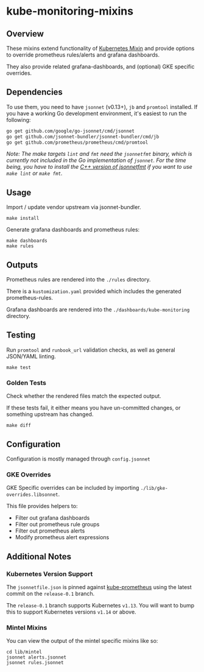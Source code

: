 # kube-monitoring-mixins

## Overview

These mixins extend functionality of [Kubernetes Mixin](https://github.com/kubernetes-monitoring/kubernetes-mixin) and provide options to override prometheus rules/alerts and grafana dashboards.

They also provide related grafana-dashboards, and (optional) GKE specific overrides.

## Dependencies

To use them, you need to have `jsonnet` (v0.13+), `jb` and `promtool` installed. If you
have a working Go development environment, it's easiest to run the following:

```bash
go get github.com/google/go-jsonnet/cmd/jsonnet
go get github.com/jsonnet-bundler/jsonnet-bundler/cmd/jb
go get github.com/prometheus/prometheus/cmd/promtool
```

_Note: The make targets `lint` and `fmt` need the `jsonnetfmt` binary, which is
currently not included in the Go implementation of `jsonnet`. For the time
being, you have to install the [C++ version of
jsonnetfmt](https://github.com/google/jsonnet) if you want to use `make lint`
or `make fmt`._

## Usage

Import / update vendor upstream via jsonnet-bundler.
```
make install
```

Generate grafana dashboards and prometheus rules:

```
make dashboards
make rules
```

## Outputs

Prometheus rules are rendered into the `./rules` directory.

There is a `kustomization.yaml` provided which includes the generated prometheus-rules.

Grafana dashboards are rendered into the `./dashboards/kube-monitoring` directory.

## Testing

Run `promtool` and `runbook_url` validation checks, as well as general JSON/YAML linting.

```
make test
```

### Golden Tests

Check whether the rendered files match the expected output.

If these tests fail, it either means you have un-committed changes, or something upstream has changed.

```
make diff
```

## Configuration

Configuration is mostly managed through `config.jsonnet`

### GKE Overrides

GKE Specific overrides can be included by importing `./lib/gke-overrides.libsonnet`.

This file provides helpers to:

- Filter out grafana dashboards
- Filter out prometheus rule groups
- Filter out prometheus alerts
- Modify prometheus alert expressions

## Additional Notes

### Kubernetes Version Support

The `jsonnetfile.json` is pinned against [kube-prometheus](https://github.com/coreos/kube-prometheus) using the latest commit on the `release-0.1` branch.

The `release-0.1` branch supports Kubernetes `v1.13`. You will want to bump this to support Kubernetes versions `v1.14` or above.

### Mintel Mixins

You can view the output of the mintel specific mixins like so:

```
cd lib/mintel
jsonnet alerts.jsonnet
jsonnet rules.jsonnet
```